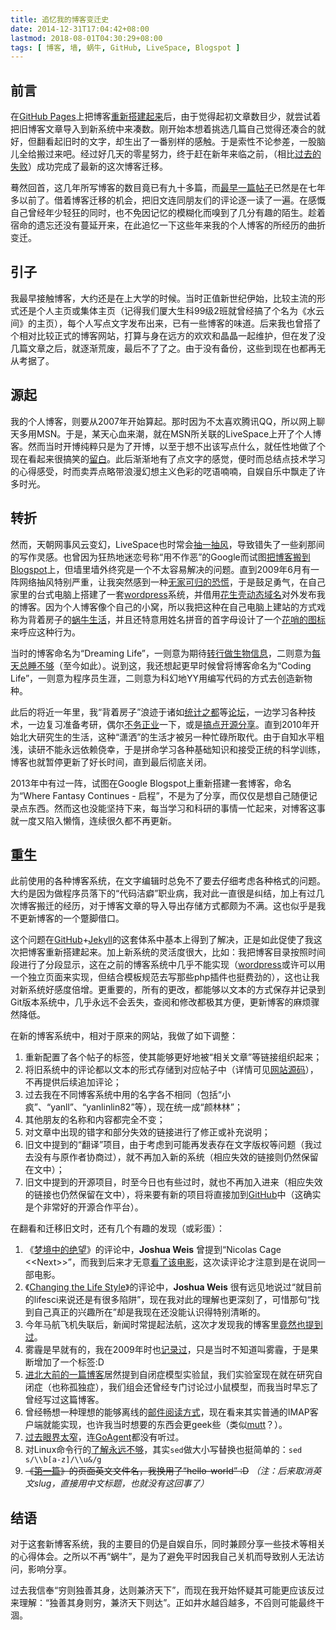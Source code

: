 ```yaml
---
title: 追忆我的博客变迁史
date: 2014-12-31T17:04:42+08:00
lastmod: 2018-08-01T04:30:29+08:00
tags: [ 博客, 墙, 蜗牛, GitHub, LiveSpace, Blogspot ]
---
```


## 前言

在[GitHub Pages]上把博客[重新搭建起来]后，由于觉得起初文章数目少，就尝试着把旧博客文章导入到新系统中来凑数。刚开始本想着挑选几篇自己觉得还凑合的就好，但翻看起旧时的文字，却生出了一番别样的感触。于是索性不论参差，一股脑儿全给搬过来吧。经过好几天的零星努力，终于赶在新年来临之前，（相比[过去的失败]）成功完成了最新的这次博客迁移。

蓦然回首，这几年所写博客的数目竟已有九十多篇，而[最早一篇帖子]已然是在七年多以前了。借着博客迁移的机会，把旧文连同朋友们的评论逐一读了一遍。在感慨自己曾经年少轻狂的同时，也不免因记忆的模糊化而嗅到了几分有趣的陌生。趁着宿命的遗忘还没有蔓延开来，在此追忆一下这些年来我的个人博客的所经历的曲折变迁。

## 引子

我最早接触博客，大约还是在上大学的时候。当时正值新世纪伊始，比较主流的形式还是个人主页或集体主页（记得我们厦大生科99级2班就曾经搞了个名为《水云间》的主页），每个人写点文字发布出来，已有一些博客的味道。后来我也曾搭了个相对比较正式的博客网站，打算与身在远方的欢欢和晶晶一起维护，但在发了没几篇文章之后，就逐渐荒废，最后不了了之。由于没有备份，这些到现在也都再无从考据了。

## 源起

我的个人博客，则要从2007年开始算起。那时因为不太喜欢腾讯QQ，所以网上聊天多用MSN。于是，某天心血来潮，就在MSN所关联的LiveSpace上开了个人博客。然而当时开博纯粹只是为了开博，以至于想不出该写点什么，就任性地做了个现在看起来很搞笑的[留白]。此后渐渐地有了点文字的感觉，便时而总结点技术学习的心得感受，时而卖弄点略带浪漫幻想主义色彩的呓语喃喃，自娱自乐中飘走了许多时光。

## 转折

然而，天朝网事风云变幻，LiveSpace也时常会[抽一抽风]，导致错失了一些刹那间的写作灵感。也曾因为狂热地迷恋号称“用不作恶”的Google而试图[把博客搬到Blogspot]上，但墙里墙外终究是一个不太容易解决的问题。直到2009年6月有一阵网络抽风特别严重，让我突然感到一种[无家可归的恐慌]，于是鼓足勇气，在自己家里的台式电脑上搭建了一套[wordpress]系统，并借用[花生壳动态域名]对外发布我的博客。因为个人博客像个自己的小窝，所以我把这种在自己电脑上建站的方式戏称为背着房子的[蜗牛生活]，并且还特意用姓名拼音的首字母设计了一个[花哨的图标]来呼应这种行为。

当时的博客命名为“Dreaming Life”，一则意为期待[转行做生物信息]，二则意为[每天总睡不够]（至今如此）。说到这，我还想起更早时候曾将博客命名为“Coding Life”，一则意为程序员生涯，二则意为科幻地YY用编写代码的方式去创造新物种。

此后的将近一年里，我“背着房子”浪迹于诸如[统计之都]等[论坛]，一边学习各种技术，一边复习准备考研，偶尔[不务正业]一下，或是[搞点开源分享]。直到2010年开始北大研究生的生活，这种“潇洒”的生活才被另一种忙碌所取代。由于自知水平粗浅，读研不能永远依赖侥幸，于是拼命学习各种基础知识和接受正统的科学训练，博客也就暂停更新了好长时间，直到最后彻底关闭。

2013年中有过一阵，试图在Google Blogspot上重新搭建一套博客，命名为“Where Fantasy Continues - 启程”，不是为了分享，而仅仅是想自己随便记录点东西。然而这也没能坚持下来，每当学习和科研的事情一忙起来，对博客这事就一度又陷入懒惰，连续很久都不再更新。

## 重生

此前使用的各种博客系统，在文字编辑时总免不了要去仔细考虑各种格式的问题。大约是因为做程序员落下的“代码洁癖”职业病，我对此一直很是纠结，加上有过几次博客搬迁的经历，对于博客文章的导入导出存储方式都颇为不满。这也似乎是我不更新博客的一个蹩脚借口。

这个问题在[GitHub]+[Jekyll]的这套体系中基本上得到了解决，正是如此促使了我这次把博客重新搭建起来。加上新系统的灵活度很大，比如：我把博客目录按照时间段进行了分段显示，这在之前的博客系统中几乎不能实现（[wordpress]或许可以用一个独立页面来实现，但结合模板规范去写那些php插件也挺费劲的），这也让我对新系统好感度倍增。更重要的，所有的更改，都能够以文本的方式保存并记录到Git版本系统中，几乎永远不会丢失，查阅和修改都极其方便，更新博客的麻烦骤然降低。

在新的博客系统中，相对于原来的网站，我做了如下调整：

1. 重新配置了各个帖子的标签，使其能够更好地被“相关文章”等链接组织起来；
2. 将旧系统中的评论都以文本的形式存储到对应帖子中（详情可见[网站源码]），不再提供后续追加评论；
3. 过去我在不同博客系统中用的名字各不相同（包括“小疯”、“yanll”、“yanlinlin82”等），现在统一成“颜林林”；
4. 其他朋友的名称和内容都完全不变；
5. 对文章中出现的错字和部分失效的链接进行了修正或补充说明；
6. 旧文中提到的“翻译”项目，由于考虑到可能再发表存在文字版权等问题（我过去没有与原作者协商过），就不再加入新的系统（相应失效的链接则仍然保留在文中）；
7. 旧文中提到的开源项目，时至今日也有些过时，就也不再加入进来（相应失效的链接也仍然保留在文中），将来要有新的项目将直接加到[GitHub]中（这确实是个非常好的开源合作平台）。

在翻看和迁移旧文时，还有几个有趣的发现（或彩蛋）：

1. 《[梦境中的绝望]》的评论中，**Joshua Weis** 曾提到“Nicolas Cage &lt;&lt;Next&gt;&gt;”，而我到后来才无意[看了该电影]，这次读评论才注意到是在说同一部电影。
2. 《[Changing the Life Style]》的评论中，**Joshua Weis** 很有远见地说过“就目前的lifesci来说还是有很多陷阱”，现在我对此的理解也更深刻了，可惜那句“找到自己真正的兴趣所在”却是我现在还没能认识得特别清晰的。
3. 今年马航飞机失联后，新闻时常提起法航，这次才发现我的博客里[竟然也提到过]。
4. 雾霾是早就有的，我在2009年时也[记录过]，只是当时不知道叫雾霾，于是果断增加了一个标签:D
5. [进北大前的一篇博客]居然提到自闭症模型实验鼠，我们实验室现在就在研究自闭症（也称孤独症），我们组会还曾经专门讨论过小鼠模型，而我当时早忘了曾经写过这篇博客。
6. 曾经畅想一种理想的能够离线的[邮件阅读方式]，现在看来其实普通的IMAP客户端就能实现，也许我当时想要的东西会更geek些（类似[mutt]？）。
7. [过去眼界太窄]，连[GoAgent]都没有听过。
8. 对Linux命令行的[了解永远不够]，其实`sed`做大小写替换也挺简单的：`sed s/\\b[a-z]/\\u&/g`
9. ~~《[第一篇]》的页面英文文件名，我换用了“hello-world” :D~~ *（注：后来取消英文slug，直接用中文标题，也就没有这回事了）*

## 结语

对于这套新博客系统，我的主要目的仍是自娱自乐，同时兼顾分享一些技术等相关的心得体会。之所以不再“蜗牛”，是为了避免平时因我自己关机而导致别人无法访问，影响分享。

过去我信奉“穷则独善其身，达则兼济天下”，而现在我开始怀疑其可能更应该反过来理解：“独善其身则穷，兼济天下则达”。正如井水越舀越多，不舀则可能最终干涸。

[GitHub]:         http://github.com/
[GitHub Pages]:   http://pages.github.com/
[花生壳动态域名]: http://hsk.oray.com/
[Jekyll]:         http://github.com/mojombo/jekyll
[GoAgent]:        http://code.google.com/p/goagent/
[mutt]:           http://www.mutt.org/
[wordpress]:      http://wordpress.org/
[统计之都]:       http://cos.name/
[论坛]:           http://cos.name/cn/
[网站源码]:       http://github.com/yanlinlin82/yanlinlin.cn/

[过去的失败]:              /2009/05/16/被迫回迁/
[重新搭建起来]:            /2014/12/24/新驻github-重搭个人博客/
[最早一篇帖子]:            /2007/08/05/第一篇/
[第一篇]:                  /2007/08/05/第一篇/
[留白]:                    /2007/08/05/第一篇/
[抽一抽风]:                /2009/06/09/浮出水面/
[把博客搬到Blogspot]:      /2009/05/06/新的开始/
[无家可归的恐慌]:          /2009/06/24/心惶惶/
[蜗牛生活]:                /2009/06/25/开始蜗牛生活/
[花哨的图标]:              /2009/06/26/新图标/
[不务正业]:                /2009/06/10/有点不务正业的r的学习实践/
[搞点开源分享]:            /2009/07/10/我的开源软件项目/
[梦境中的绝望]:            /2007/09/22/梦境中的绝望/
[看了该电影]:              /2010/03/22/未定的未来/
[竟然也提到过]:            /2009/06/13/统计的力量/
[记录过]:                  /2009/06/18/诡异的天空/
[进北大前的一篇博客]:       /2009/06/29/关于生物模型的建立/
[邮件阅读方式]:             /2010/01/15/很受伤/
[过去眼界太窄]:             /2010/01/20/学习的代价/
[每天总睡不够]:             /2009/05/27/睡得太多还是太少/
[了解永远不够]:             /2013/08/21/用命令行进行大小写替换/
[转行做生物信息]:           /2008/06/09/changing-the-life-style/
[Changing the Life Style]: /2008/06/09/changing-the-life-style/
